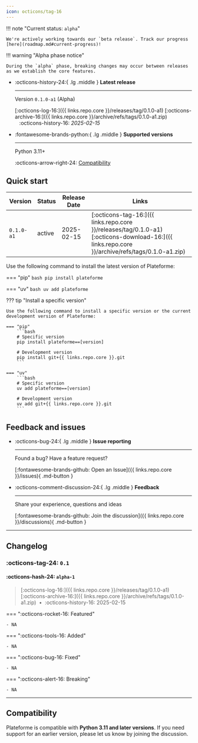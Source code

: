 ```yaml
---
icon: octicons/tag-16
---
```


!!! note "Current status: `alpha`"

    We're actively working towards our `beta release`. Track our progress [here](roadmap.md#current-progress)!

!!! warning "Alpha phase notice"

    During the `alpha` phase, breaking changes may occur between releases as we establish the core features.

<div class="grid cards" markdown>

-   :octicons-history-24:{ .lg .middle } **Latest release**

    ---

    Version `0.1.0-a1` (Alpha)

    [:octicons-log-16:]({{ links.repo.core }}/releases/tag/0.1.0-a1)
    [:octicons-archive-16:]({{ links.repo.core }}/archive/refs/tags/0.1.0-a1.zip)
    &nbsp;&nbsp;&nbsp;:octicons-history-16: _2025-02-15_

-   :fontawesome-brands-python:{ .lg .middle } **Supported versions**

    ---
    
    Python 3.11+
    
    :octicons-arrow-right-24: [Compatibility](#compatibility)

</div>

## Quick start

| Version | Status | Release Date | Links |
|---------|--------|--------------|-------|
| `0.1.0-a1` | active | 2025-02-15 | [:octicons-tag-16:]({{ links.repo.core }}/releases/tag/0.1.0-a1) [:octicons-download-16:]({{ links.repo.core }}/archive/refs/tags/0.1.0-a1.zip) |

Use the following command to install the latest version of Plateforme:

=== "pip"
    ```bash
    pip install plateforme
    ```

=== "uv"
    ```bash
    uv add plateforme
    ```

??? tip "Install a specific version"

    Use the following command to install a specific version or the current development version of Plateforme:

    === "pip"
        ```bash
        # Specific version
        pip install plateforme==[version]

        # Development version
        pip install git+{{ links.repo.core }}.git
        ```

    === "uv"
        ```bash
        # Specific version
        uv add plateforme==[version]

        # Development version
        uv add git+{{ links.repo.core }}.git
        ```

## Feedback and issues

<div class="grid cards" markdown>

-   :octicons-bug-24:{ .lg .middle } __Issue reporting__

    ---

    Found a bug? Have a feature request?

    [:fontawesome-brands-github: Open an Issue]({{ links.repo.core }}/issues){ .md-button }

-   :octicons-comment-discussion-24:{ .lg .middle } **Feedback**

    ---

    Share your experience, questions and ideas

    [:fontawesome-brands-github: Join the discussion]({{ links.repo.core }}/discussions){ .md-button }

</div>

---

## Changelog

### :octicons-tag-24: **`0.1`**

#### :octicons-hash-24: `alpha-1`

> [:octicons-log-16:]({{ links.repo.core }}/releases/tag/0.1.0-a1)
> [:octicons-archive-16:]({{ links.repo.core }}/archive/refs/tags/0.1.0-a1.zip)
> &nbsp;•&nbsp;&nbsp;:octicons-history-16: 2025-02-15


=== ":octicons-rocket-16: Featured"

    - NA

=== ":octicons-tools-16: Added"

    - NA

=== ":octicons-bug-16: Fixed"

    - NA

=== ":octicons-alert-16: Breaking"

    - NA

---

## Compatibility

Plateforme is compatible with **Python 3.11 and later versions**. If you need support for an earlier version, please let us know by joining the discussion.
